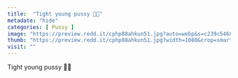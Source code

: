 ```yaml
---
title:  "Tight young pussy 💖😍"
metadate: "hide"
categories: [ Pussy ]
image: "https://preview.redd.it/cphp88ahkun51.jpg?auto=webp&s=c239c5468edc5186277e11ccf8efddcb8bea5cb0"
thumb: "https://preview.redd.it/cphp88ahkun51.jpg?width=1080&crop=smart&auto=webp&s=063ef3c7490b15cc111fe54c8b8ecd8b12074872"
visit: ""
---
```

Tight young pussy 💖😍
